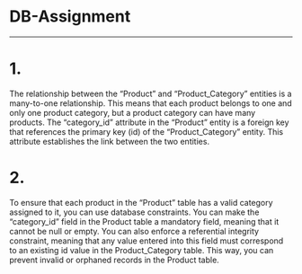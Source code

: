# DB-Assignment
--------------------
# 1.
The relationship between the “Product” and “Product_Category” entities is a many-to-one relationship. This means that each product belongs to one and only one product category, but a product category can have many products. The “category_id” attribute in the “Product” entity is a foreign key that references the primary key (id) of the “Product_Category” entity. This attribute establishes the link between the two entities.

# 2.
To ensure that each product in the “Product” table has a valid category assigned to it, you can use database constraints. You can make the “category_id” field in the Product table a mandatory field, meaning that it cannot be null or empty. You can also enforce a referential integrity constraint, meaning that any value entered into this field must correspond to an existing id value in the Product_Category table. This way, you can prevent invalid or orphaned records in the Product table.


